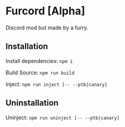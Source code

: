 # Furcord [Alpha]
Discord mod but made by a furry.

## Installation

Install dependencies: `npm i`

Build Source: `npm run build`

Inject: `npm run inject [-- --ptb|canary]`

## Uninstallation

Uninject: `npm run uninject [-- --ptb|canary]`
